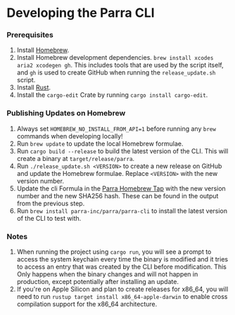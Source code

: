 # Developing the Parra CLI

### Prerequisites
1. Install [Homebrew](https://brew.sh/).
2. Install Homebrew development dependencies. `brew install xcodes aria2 xcodegen gh`. This includes tools that are used by the script itself, and `gh` is used to create GitHub when running the `release_update.sh` script.
3. Install [Rust](https://www.rust-lang.org/tools/install).
4. Install the `cargo-edit` Crate by running `cargo install cargo-edit`.

### Publishing Updates on Homebrew

1. Always set `HOMEBREW_NO_INSTALL_FROM_API=1` before running any `brew` commands when developing locally!
2. Run `brew update` to update the local Homebrew formulae.
3. Run `cargo build --release` to build the latest version of the CLI. This will create a binary at `target/release/parra`.
4. Run `./release_update.sh <VERSION>` to create a new release on GitHub and update the Homebrew formulae. Replace `<VERSION>` with the new version number.
5. Update the cli Formula in the [Parra Homebrew Tap](https://github.com/Parra-Inc/homebrew-parra) with the new version number and the new SHA256 hash. These can be found in the output from the previous step.
6. Run `brew install parra-inc/parra/parra-cli` to install the latest version of the CLI to test with.

### Notes

1. When running the project using `cargo run`, you will see a prompt to access the system keychain every time the binary is modified and it tries to access an entry that was created by the CLI before modification. This Only happens when the binary changes and will not happen in production, except potentially after installing an update.
2. If you're on Apple Silicon and plan to create releases for x86_64, you will need to run `rustup target install x86_64-apple-darwin` to enable cross compilation support for the x86_64 architecture.